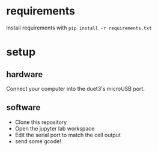 # requirements
Install requirements with `pip install -r requirements.txt`

# setup
## hardware 
Connect your computer into the duet3's microUSB port.

## software
- Clone this repository 
- Open the jupyter lab workspace
- Edit the serial port to match the cell output
- send some gcode! 

